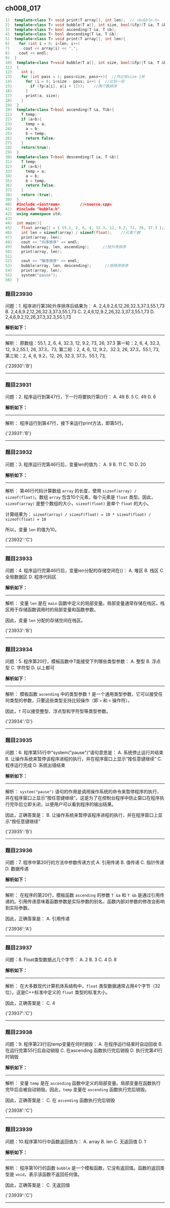## ch008_017
``` c++
1)  template<class T> void print(T array[], int len);  // <bubble.h>
2)  template<class T> void bubble(T a[], int size, bool(&fp)(T &a, T &b));
3)  template<class T> bool ascending(T &a, T &b);
4)  template<class T> bool descending(T &a, T &b);
5)  template<class T> void print(T array[], int len){
6)    for (int i = 0; i<len; i++)
7)      cout << array[i] << ",";
8)    cout << endl;
9)  }
10)  template<class T>void bubble(T a[], int size, bool(&fp)(T &a, T &b))    //冒泡排序
11)  {
12)    int i;
13)    for (int pass = 1; pass<size; pass++){  //共比较size-1轮
14)      for (i = 0; i<size - pass; i++) {  //比较一轮
15)        if (fp(a[i], a[i + 1]));    //两个数排序
16)      }
17)      print(a, size);
18)    }
19)  }
20)  template<class T>bool ascending(T &a, T&b){
21)    T temp;
22)    if (a>b){
23)      temp = a;
24)      a = b;
25)      b = temp;
26)      return false;
27)    }
28)    return(true);
29)  }
30)  template<class T>bool descending(T &a, T &b){
31)    T temp;
32)    if (a<b){
33)      temp = a;
34)      a = b;
35)      b = temp;
36)      return false;
37)    }
38)    return (true);
39)  }
40)  #include <iostream>         //<source.cpp>
41)  #include "bubble.h"
42)  using namespace std;
43)  
44)  int main(){
45)    float array[] = { 55.1, 2, 6, 4, 32.3, 12, 9.2, 73, 26, 37.3 };//修改为float
46)    int len = sizeof(array) / sizeof(float);    //元素个数
47)    print(array, len);
48)    cout << "升序排序" << endl;
49)    bubble(array, len, ascending);      //按升序排序
50)    print(array, len);
51)  
52)    cout << "降序排序" << endl;
53)    bubble(array, len, descending);      //按降序排序
54)    print(array, len);
55)    system("pause");
56)  }

```
### 题目23930
问题：1.  程序进行第3轮升序排序后结果为：
A.  2,4,9.2,6,12,26,32.3,37.3,55.1,73
B.  2,4,6,9.2,12,26,32.3,37.3,55.1,73
C.  2,4,6,12,9.2,26,32.3,37.3,55.1,73
D.  2,4,6,9.2,12,26,37.3,32.3,55.1,73


**解析如下：**

------

解析：
原数组：55.1, 2, 6, 4, 32.3, 12, 9.2, 73, 26, 37.3
第一轮：2, 6, 4, 32.3, 12, 9.2,55.1, 26, 37.3，73,
第二轮：2, 4, 6, 12, 9.2，32.3, 26, 37.3，55.1, 73,
第三轮：2, 4, 6, 9.2，12, 26, 32.3, 37.3，55.1, 73,

{'23930':'B'}

------

### 题目23931
问题：2.  程序运行到第47行，下一行将要执行第()行：
A.  48
B.  5
C.  49
D.  6


**解析如下：**

------

解析：
程序运行到第47行，接下来运行print方法，即第5行。

{'23931':'B'}

------

### 题目23932
问题：3.  程序运行完第46行后，变量len的值为：
A.  9
B.  11
C.  10
D.  20


**解析如下：**

------

解析：
第46行代码计算数组 `array` 的长度，使用 `sizeof(array) / sizeof(float)`。数组 `array` 包含10个元素，每个元素是 `float` 类型。因此，`sizeof(array)` 是整个数组的大小，`sizeof(float)` 是单个 `float` 的大小。

计算结果为：
`sizeof(array) / sizeof(float) = 10 * sizeof(float) / sizeof(float) = 10`

所以，变量 `len` 的值为10。

{'23932':'C'}

------

### 题目23933
问题：4.  程序运行完第46行后，变量len分配的存储空间在()：
A.  堆区
B.  栈区
C.  全局数据区
D.  程序代码区


**解析如下：**

------

解析：
变量 `len` 是在 `main` 函数中定义的局部变量。局部变量通常存储在栈区。栈区用于存储函数调用时的局部变量和函数参数。

因此，变量 `len` 分配的存储空间在栈区。

{'23933':'B'}

------

### 题目23934
问题：5.  程序第20行，模板函数中T能接受下列哪些类型参数：
A.  整型
B.  浮点型
C.  字符型
D.  以上都可


**解析如下：**

------

解析：
模板函数 `ascending` 中的类型参数 `T` 是一个通用类型参数，它可以接受任何类型的参数，只要这些类型支持比较操作（即 `>` 和 `<` 操作符）。

因此，`T` 可以接受整型、浮点型和字符型等类型参数。

{'23934':'D'}

------

### 题目23935
问题：6.  程序第55行中“system("pause")”语句意思是：
A.  系统停止运行并结束
B.  让操作系统来暂停该程序进程的执行，并在程序窗口上显示“按任意键继续”
C.  程序运行完成
D.  系统出错结束


**解析如下：**

------

解析：
`system("pause")` 语句的作用是调用操作系统的命令来暂停程序的执行，并在程序窗口上显示“按任意键继续”。这是为了在控制台程序中防止窗口在程序执行完毕后立即关闭，以便用户可以看到程序的输出结果。

因此，正确答案是：
B. 让操作系统来暂停该程序进程的执行，并在程序窗口上显示“按任意键继续”

{'23935':'B'}

------

### 题目23936
问题：7.  程序中第20行的方法中参数传递方式
A.  引用传递
B.  值传递
C.  指针传递
D.  数据传递


**解析如下：**

------

解析：
在程序的第20行，模板函数 `ascending` 的参数 `T &a` 和 `T &b` 是通过引用传递的。引用传递意味着函数参数是实际参数的别名，函数内部对参数的修改会影响到实际参数。

因此，正确答案是：
A. 引用传递

{'23936':'A'}

------

### 题目23937
问题：8.  Float类型数据占几个字节：
A.  2
B.  3
C.  4
D.  8


**解析如下：**

------

解析：
在大多数现代计算机体系结构中，`float` 类型数据通常占用4个字节（32位）。这是C++标准中定义的 `float` 类型的标准大小。

因此，正确答案是：
C. 4

{'23937':'C'}

------

### 题目23938
问题：9.  程序第23行后temp变量在何时销毁：
A.  在程序运行结束时自动回收
B.  在运行完第55行后自动销毁
C.  在ascending 函数执行完后销毁
D.  执行完第41行时销毁


**解析如下：**

------

解析：
变量 `temp` 是在 `ascending` 函数中定义的局部变量。局部变量在函数执行完毕后会被自动销毁。因此，`temp` 变量在 `ascending` 函数执行完后销毁。

因此，正确答案是：
C. 在 `ascending` 函数执行完后销毁

{'23938':'C'}

------

### 题目23939
问题：10.程序第10行中函数返回值为：
A.  array
B.  len
C.  无返回值
D.  1


**解析如下：**

------

解析：
程序第10行的函数 `bubble` 是一个模板函数，它没有返回值。函数的返回类型是 `void`，表示该函数不返回任何值。

因此，正确答案是：
C. 无返回值

{'23939':'C'}

------

